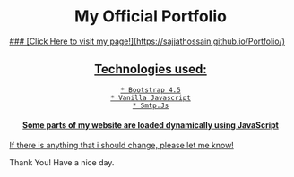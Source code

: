 <h1 align="center">My Official Portfolio </h1>

<a href="https://sajjathossain.github.io/PortFolio" align="center">
### [Click Here to visit my page!](https://sajjathossain.github.io/Portfolio/)

## Technologies used:
```
* Bootstrap 4.5
* Vanilla Javascript
* Smtp.Js
```

#### Some parts of my website are loaded dynamically using JavaScript

[If there is anything that i should change, please let me know!]()

Thank You! Have a nice day.